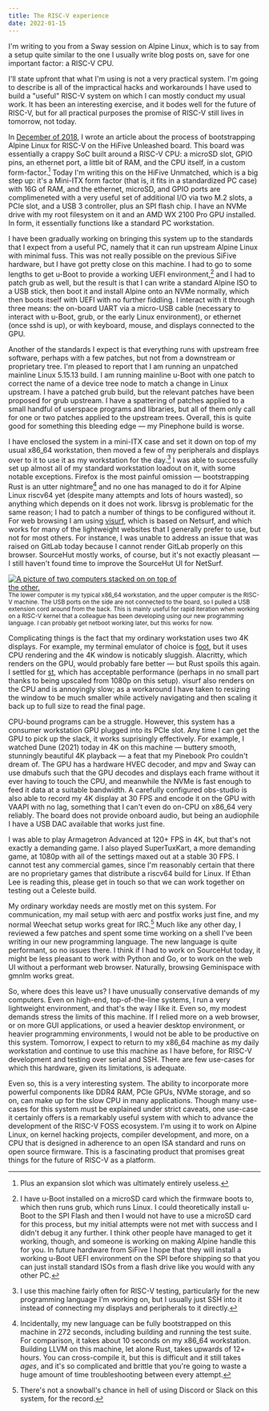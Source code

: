 ```yaml
---
title: The RISC-V experience
date: 2022-01-15
---
```


I'm writing to you from a Sway session on Alpine Linux, which is to say from a
setup quite similar to the one I usually write blog posts on, save for one
important factor: a RISC-V CPU.

I'll state upfront that what I'm using is not a very practical system. I'm
going to describe is all of the impractical hacks and workarounds I have used to
build a "useful" RISC-V system on which I can mostly conduct my usual work. It
has been an interesting exercise, and it bodes well for the future of RISC-V,
but for all practical purposes the promise of RISC-V still lives in tomorrow,
not today.

In [December of 2018], I wrote an article about the process of bootstrapping
Alpine Linux for RISC-V on the HiFive Unleashed board. This board was
essentially a crappy SoC built around a RISC-V CPU: a microSD slot, GPIO pins,
an ethernet port, a little bit of RAM, and the CPU itself, in a custom
form-factor.[^expansion] Today I'm writing this on the HiFive Unmatched, which
is a big step up: it's a Mini-ITX form factor (that is, it fits in a
standardized PC case) with 16G of RAM, and the ethernet, microSD, and GPIO ports
are complimeneted with a very useful set of additional I/O via two M.2 slots, a
PCIe slot, and a USB 3 controller, plus an SPI flash chip. I have an NVMe drive
with my root filesystem on it and an AMD WX 2100 Pro GPU installed. In form, it
essentially functions like a standard PC workstation.

[^expansion]: Plus an expansion slot which was ultimately entirely useless.

[December of 2018]: https://drewdevault.com/2018/12/20/Porting-Alpine-Linux-to-RISC-V.html

I have been gradually working on bringing this system up to the standards that I
expect from a useful PC, namely that it can run upstream Alpine Linux with
minimal fuss. This was not really possible on the previous SiFive hardware, but
I have got pretty close on this machine. I had to go to some lengths to get
u-Boot to provide a working UEFI environment,[^uefi] and I had to patch grub as
well, but the result is that I can write a standard Alpine ISO to a USB stick,
then boot it and install Alpine onto an NVMe normally, which then boots itself
with UEFI with no further fiddling. I interact with it through three means: the
on-board UART via a micro-USB cable (necessary to interact with u-Boot, grub, or
the early Linux environment), or ethernet (once sshd is up), or with keyboard,
mouse, and displays connected to the GPU.

[^uefi]: I have u-Boot installed on a microSD card which the firmware boots to,
  which then runs grub, which runs Linux. I could theoretically install u-Boot
  to the SPI Flash and then I would not have to use a microSD card for this
  process, but my initial attempts were not met with success and I didn't debug
  it any further. I think other people have managed to get it working, though,
  and someone is working on making Alpine handle this for you. In future
  hardware from SiFive I hope that they will install a working u-Boot UEFI
  environment on the SPI before shipping so that you can just install standard
  ISOs from a flash drive like you would with any other PC.

Another of the standards I expect is that everything runs with upstream free
software, perhaps with a few patches, but not from a downstream or proprietary
tree. I'm pleased to report that I am running an unpatched mainline Linux
5.15.13 build. I am running mainline u-Boot with one patch to correct the name
of a device tree node to match a change in Linux upstream. I have a patched grub
build, but the relevant patches have been proposed for grub upstream. I have a
spattering of patches applied to a small handful of userspace programs and
libraries, but all of them only call for one or two patches applied to the
upstream trees. Overall, this is quite good for something this bleeding edge
&mdash; my Pinephone build is worse.

I have enclosed the system in a mini-ITX case and set it down on top of my usual
x86_64 workstation, then moved a few of my peripherals and displays over to it
to use it as my workstation for the day.[^workstation] I was able to
successfully set up almost all of my standard workstation loadout on it, with
some notable exceptions. Firefox is the most painful omission &mdash;
bootstrapping Rust is an utter nightmare[^bootstrap] and no one has managed to
do it for Alpine Linux riscv64 yet (despite many attempts and lots of hours
wasted), so anything which depends on it does not work. librsvg is problematic
for the same reason; I had to patch a number of things to be configured without
it. For web browsing I am using [visurf], which is based on Netsurf, and which
works for many of the lightweight websites that I generally prefer to use, but
not for most others.  For instance, I was unable to address an issue that was
raised on GitLab today because I cannot render GitLab properly on this browser.
SourceHut mostly works, of course, but it's not exactly pleasant &mdash; I still
haven't found time to improve the SourceHut UI for NetSurf.

<a href="https://l.sr.ht/jJWl.jpg">
  <img src="https://l.sr.ht/jJWl.jpg" alt="A picture of two computers stacked on on top of the other." style="max-width: 70%" />
</a>

<div class="text-center"><small>The lower computer is my typical x86_64
workstation, and the upper computer is the RISC-V machine. The USB ports on the
side are not connected to the board, so I pulled a USB extension cord around
from the back. This is mainly useful for rapid iteration when working on a
RISC-V kernel that a colleague has been developing using our new programming
language. I can probably get netboot working later, but this works for
now.</small></div>

[^workstation]: I use this machine fairly often for RISC-V testing, particularly
  for the new programming language I'm working on, but I usually just SSH into
  it instead of connecting my displays and peripherals to it directly.
[^bootstrap]: Incidentally, my new language can be fully bootstrapped on this
  machine in 272 seconds, including building and running the test suite. For
  comparison, it takes about 10 seconds on my x86_64 workstation. Building LLVM
  on this machine, let alone Rust, takes upwards of 12+ hours. You can
  cross-compile it, but this is difficult and it still takes *ages*, and it's so
  complicated and brittle that you're going to waste a huge amount of time
  troubleshooting between every attempt.

[visurf]: https://sr.ht/~sircmpwn/visurf

Complicating things is the fact that my ordinary workstation uses two 4K
displays. For example, my terminal emulator of choice is [foot], but it uses CPU
rendering and the 4K window is noticably sluggish. Alacritty, which renders on
the GPU, would probably fare better &mdash; but Rust spoils this again. I
settled for [st], which has acceptable performance (perhaps in no small part
thanks to being upscaled from 1080p on this setup). visurf also renders on the
CPU and is annoyingly slow; as a workaround I have taken to resizing the window
to be much smaller while actively navigating and then scaling it back up to full
size to read the final page.

[foot]: https://codeberg.org/dnkl/foot
[st]: https://st.suckless.org/

CPU-bound programs can be a struggle. However, this system has a consumer
workstation GPU plugged into its PCIe slot. Any time I can get the GPU to pick
up the slack, it works suprisingly effectively. For example, I watched Dune
(2021) today in 4K on this machine &mdash; buttery smooth, stunningly beautiful
4K playback &mdash; a feat that my Pinebook Pro couldn't dream of. The GPU has a
hardware HVEC decoder, and mpv and Sway can use dmabufs such that the GPU
decodes and displays each frame without it ever having to touch the CPU, and
meanwhile the NVMe is fast enough to feed it data at a suitable bandwidth. A
carefully configured obs-studio is also able to record my 4K display at 30 FPS
and encode it on the GPU with VAAPI with no lag, something that I can't even do
on-CPU on x86_64 very reliably. The board does not provide onboard audio, but
being an audiophile I have a USB DAC available that works just fine.

I was able to play Armagetron Advanced at 120+ FPS in 4K, but that's not exactly
a demanding game. I also played SuperTuxKart, a more demanding game, at 1080p
with all of the settings maxed out at a stable 30 FPS. I cannot test any
commercial games, since I'm reasonably certain that there are no proprietary
games that distribute a riscv64 build for Linux. If Ethan Lee is reading this,
please get in touch so that we can work together on testing out a Celeste build.

My ordinary workday needs are mostly met on this system. For communication, my
mail setup with aerc and postfix works just fine, and my normal Weechat setup
works great for IRC.[^discord] Much like any other day, I reviewed a few patches
and spent some time working on a shell I've been writing in our new programming
language. The new language is quite performant, so no issues there. I think if I
had to work on SourceHut today, it might be less pleasant to work with Python
and Go, or to work on the web UI without a performant web browser. Naturally,
browsing Geminispace with gmnlm works great.

[^discord]: There's not a snowball's chance in hell of using Discord or Slack on this system, for the record.

So, where does this leave us? I have unusually conservative demands of my
computers. Even on high-end, top-of-the-line systems, I run a very lightweight
environment, and that's the way I like it. Even so, my modest demands stress the
limits of this machine. If I relied more on a web browser, or on more GUI
applications, or used a heavier desktop environment, or heavier programming
environments, I would not be able to be productive on this system. Tomorrow, I
expect to return to my x86_64 machine as my daily workstation and continue to
use this machine as I have before, for RISC-V development and testing over
serial and SSH. There are few use-cases for which this hardware, given its
limitations, is adequate.

Even so, this is a very interesting system. The ability to incorporate more
powerful components like DDR4 RAM, PCIe GPUs, NVMe storage, and so on, can make
up for the slow CPU in many applications. Though many use-cases for this system
must be explained under strict caveats, one use-case it certainly offers is a
remarkably useful system with which to advance the development of the RISC-V
FOSS ecosystem. I'm using it to work on Alpine Linux, on kernel hacking
projects, compiler development, and more, on a CPU that is designed in adherence
to an open ISA standard and runs on open source firmware. This is a fascinating
product that promises great things for the future of RISC-V as a platform.
